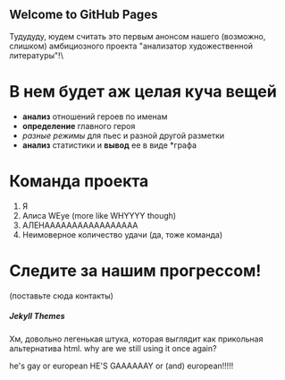 ## Welcome to GitHub Pages

Тудудуду, юудем считать это первым анонсом нашего (возможно, слишком) амбициозного проекта "анализатор художественной литературы"!\

# В нем будет аж целая куча вещей
- **анализ** отношений героев по именам
- **определение** главного героя
- _разные режимы_ для пьес и разной другой разметки
- **анализ** статистики и **вывод** ее в виде *графа

# Команда проекта
1. Я
2. Алиса WEye (more like WHYYYY though)
3. АЛЕНААААААААААААААААА
4. Неимоверное количество удачи (да, тоже команда)

# Следите за нашим прогрессом!
(поставьте сюда контакты)

##### Jekyll Themes

Хм, довольно легенькая штука, которая выглядит как прикольная альтернатива html. why are we still using it once again?

he's gay or european HE'S GAAAAAAY or (and) european!!!!!
